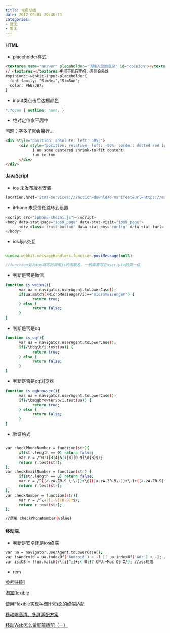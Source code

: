 ```yaml
---
title: 常用总结
date: 2017-06-01 20:40:13
categories:
- 暂无
- 暂无
---
```


#### HTML

+ placeholder样式

```html
<textarea name="answer" placeholder="请输入您的意见" id="opinion"></textarea>
// <textarea></textarea>中间不能有空格，否则会失效
#opinion::-webkit-input-placeholder{
  font-family: "SimHei","SimSun";
  color: #6B7387;
}
```
<!--more-->

+ input类点击后边框颜色

```css
*:focus { outline: none; }
```

+ 绝对定位水平居中

问题：字多了就会换行...

```html
<div style="position: absolute; left: 50%;">
      <div style="position: relative; left: -50%; border: dotted red 1px;">
            I am some centered shrink-to-fit content!
            tum te tum
      </div>
</div>

```

#### JavaScript

+ ios 未发布版本安装


```bash
location.href='itms-services://?action=download-manifest&url=https://market.x7sy.com/plist/market_version/'+tg_id+'?'+Math.random();
```

+ iPhone 未受信任跳转到设置

```javascript
<script src="iphone-shezhi.js"></script>
<body data-stat-page="ios9_page" data-stat-visit="ios9_page">
      <div class='trust-button' data-stat-pos='config' data-stat-turl='mobile_config/embedded.mobileprovision'>点击前去信任</div>
</body>
```

+ ios与js交互

```javascript

window.webkit.messageHandlers.function.postMessage(null)

//function处为ios端写的调用js的函数名，一般需要写在<script>的第一级

```

+ 判断是否是微信

```bash
function is_weixn(){
      var ua = navigator.userAgent.toLowerCase();
      if(ua.match(/MicroMessenger/i)=="micromessenger") {
            return true;
      } else {
            return false;
      }
}
```

+ 判断是否是qq

```bash
function is_qq(){
      var ua = navigator.userAgent.toLowerCase();
      if(/\bqq\b/i.test(ua)) {
            return true;
      } else {
            return false;
      }
}
```

+ 判断是否是qq浏览器

```bash
function is_qqbrowser(){
      var ua = navigator.userAgent.toLowerCase();
      if(/\bmqqbrowser\b/i.test(ua)) {
            return true;
      } else {
            return false;
      }
}
```

+ 验证格式

```bash

var checkPhoneNumber = function(str){
      if(str.length == 0) return false;
      var r = /^0?1[3|4|5|7|8][0-9]\d{8}$/;
      return r.test(str);
};
var checkEmailNumber = function(str) {
      if(str.length == 0) return false;
      var r = /^([a-zA-Z0-9_\.\-])+\@(([a-zA-Z0-9\-])+\.)+([a-zA-Z0-9]{2,4})+$/;
      return r.test(str);
};
var checkNumber = function(str){
      var r = /^\+?[1-9][0-9]*$/;　　
      return r.test(str);
};

//调用 checkPhoneNumber(value)
```


#### 移动端.

+ 判断是安卓还是ios终端

```bash
var ua = navigator.userAgent.toLowerCase();
var isAndroid = ua.indexOf('Android') > -1 || ua.indexOf('Adr') > -1; //android终端 
var isiOS = !!ua.match(/\(i[^;]+;( U;)? CPU.+Mac OS X/); //ios终端 
```

+ rem

[参考链接1](http://www.vshowtv.com/video_list/js/common/common.js?v=2017031501)

[淘宝flexible](http://g.tbcdn.cn/mtb/lib-flexible/0.3.4/??flexible_css.js,flexible.js)

[使用Flexible实现手淘H5页面的终端适配](https://github.com/amfe/article/issues/17)

[移动端高清、多屏适配方案](http://www.html-js.com/article/Mobile-terminal-H5-mobile-terminal-HD-multi-screen-adaptation-scheme%203041)

[移动Web怎么做屏幕适配（一）](https://segmentfault.com/a/1190000004524243)

